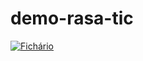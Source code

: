 # demo-rasa-tic

[![Fichário](https://mybinder.org/badge_logo.svg)](https://mybinder.org/v2/gh/Tatan16/demo-rasa-tic/HEAD)
